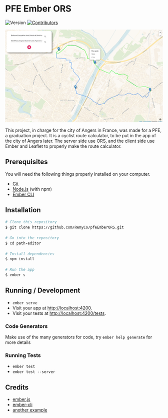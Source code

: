# PFE Ember ORS

![Version](https://img.shields.io/badge/version-1.0-green.svg)
[![Contributors](https://img.shields.io/badge/contributors-Rémy%20Coquard%20+%20Maxence%20Bouet-blue.svg)](https://github.com/RemyCo/pfeEmberORS/graphs/contributors)

![pfeEmberORS](img/Preview.jpg)

This project, in charge for the city of Angers in France, was made for a PFE, a graduation project. It is a cyclist route calculator, to be put in the app of the city of Angers later. The server side use ORS, and the client side use Ember and Leaflet to properly make the route calculator. 

## Prerequisites

You will need the following things properly installed on your computer.

* [Git](https://git-scm.com/)
* [Node.js](https://nodejs.org/) (with npm)
* [Ember CLI](https://ember-cli.com/)

## Installation

```bash
# Clone this repository
$ git clone https://github.com/RemyCo/pfeEmberORS.git

# Go into the repository
$ cd path-editor

# Install dependencies
$ npm install

# Run the app
$ ember s
```

## Running / Development

* `ember serve`
* Visit your app at [http://localhost:4200](http://localhost:4200).
* Visit your tests at [http://localhost:4200/tests](http://localhost:4200/tests).

### Code Generators

Make use of the many generators for code, try `ember help generate` for more details

### Running Tests

* `ember test`
* `ember test --server`


## Credits

* [ember.js](https://emberjs.com/)
* [ember-cli](https://ember-cli.com/)
* [another example](https://gitlab.ippon.fr/bpinel/PathEditor)
